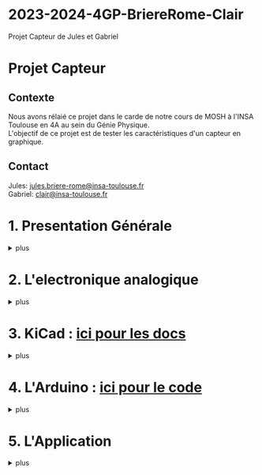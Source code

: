 # 2023-2024-4GP-BriereRome-Clair
Projet Capteur de Jules et Gabriel 
# Projet Capteur
## Contexte <br>
Nous avons rélaié ce projet dans le carde de notre cours de MOSH à l'INSA Toulouse en 4A au sein du Génie Physique. <br>
L'objectif de ce projet est de tester les caractéristiques d'un capteur en graphique. <br>

## Contact <br>
Jules: jules.briere-rome@insa-toulouse.fr <br>
Gabriel: clair@insa-toulouse.fr

# 1. Presentation Générale
<details>
<summary> plus </summary>
Voici un petit schéma de notre projet.
    ```mermaid
graph TD;
    A[Flex Sensor]-->B((Carte Arduino));
    B((Carte Arduino))-->G[Module BT];
    E[Boutons]-->B((Carte Arduino));
    E[Boutons]-.-F[OLED];
    B[Capteur Graphite]-->C[Ampli];
    C[Ampli]-->B((Carte Arduino));
    C[Ampli]<--> D[Potetiomètre];
    D[Potetiomètre] -.- E[Boutons];
    H[(Appli)] -.- G[Module BT];
    ``` 
    Le projet comprend plusieures parties differentes. Le principe est que nous amplificatieur pour lire la valeur de la du capteur sur l'arduino. Nous utilisons ensuite une application mobile pour lire les mesures sur notre téléphone. <br>
        Chacune de parties de ce projet est detaillé ci-dessous.
</details>

# 2. L'electronique analogique
<details>
<summary> plus </summary>
Notre capteur est un capteur à resistance variable. Ainsi, pour lire la valeur de la resistance, nous utilisons un pont diviseur de tension.<br>
    Cependnat, le signal obtenu est très faible. Pour l'amplifier, nous utilisons un montage...<br>
    Gabriel c'est ta partie
</details>

# 3. KiCad : [ici pour les docs](https://github.com/MOSH-Insa-Toulouse/2023-2024-4GP-BriereRome-Clair/tree/main/Shield)
<details>
<summary> plus </summary>
    Nous avons réalisé un PCB en utilisant l'application Kicad. Pour ce faire, nous avons repris le schéma éléctrique decrit ci-dessus. <br>
    Une fois le document complété, nous avons imprimé le PCB et avons soudé chacun des composants. <br>
    <br>
   Partie Schématique: <br>
   <img src="Images/Kicad%20partie%201.png"  width="900"> <br>
   <br>
   Partie PCB : <br>
   <img src="Images/Kicad%20partie%202.png"  width="900"> <br>
</details>

# 4. L'Arduino : [ici pour le code](lien)
<details>
<summary> plus </summary>
Coucou
</details>

# 5. L'Application
<details>
<summary> plus </summary>
Coucou
</details>


